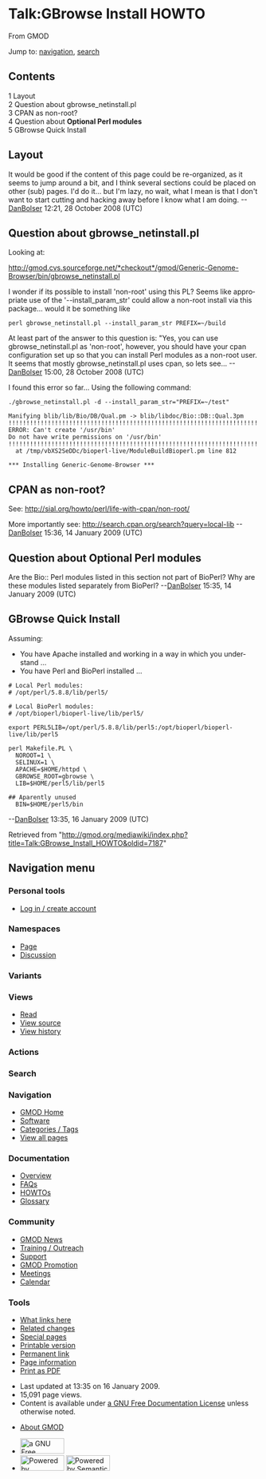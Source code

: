 <div id="mw-page-base" class="noprint">

</div>

<div id="mw-head-base" class="noprint">

</div>

<div id="content" class="mw-body" role="main">

<span id="top"></span>

<div id="mw-js-message" style="display:none;">

</div>



# <span dir="auto">Talk:GBrowse Install HOWTO</span>

<div id="bodyContent">

<div id="siteSub">

From GMOD

</div>

<div id="contentSub">

</div>

<div id="jump-to-nav" class="mw-jump">

Jump to: [navigation](#mw-navigation), [search](#p-search)

</div>

<div id="mw-content-text" class="mw-content-ltr" lang="en" dir="ltr">

<div id="toc" class="toc">

<div id="toctitle">

## Contents

</div>

- [<span class="tocnumber">1</span>
  <span class="toctext">Layout</span>](#Layout)
- [<span class="tocnumber">2</span> <span class="toctext">Question about
  gbrowse_netinstall.pl</span>](#Question_about_gbrowse_netinstall.pl)
- [<span class="tocnumber">3</span> <span class="toctext">CPAN as
  non-root?</span>](#CPAN_as_non-root.3F)
- [<span class="tocnumber">4</span> <span class="toctext">Question about
  **Optional Perl
  modules**</span>](#Question_about_Optional_Perl_modules)
- [<span class="tocnumber">5</span> <span class="toctext">GBrowse Quick
  Install</span>](#GBrowse_Quick_Install)

</div>

## <span id="Layout" class="mw-headline">Layout</span>

It would be good if the content of this page could be re-organized, as
it seems to jump around a bit, and I think several sections could be
placed on other (sub) pages. I'd do it... but I'm lazy, no wait, what I
mean is that I don't want to start cutting and hacking away before I
know what I am doing. --[DanBolser](User:DanBolser "User:DanBolser")
12:21, 28 October 2008 (UTC)

  

## <span id="Question_about_gbrowse_netinstall.pl" class="mw-headline">Question about gbrowse_netinstall.pl</span>

Looking at:

<a
href="http://gmod.cvs.sourceforge.net/*checkout*/gmod/Generic-Genome-Browser/bin/gbrowse_netinstall.pl"
class="external free"
rel="nofollow">http://gmod.cvs.sourceforge.net/*checkout*/gmod/Generic-Genome-Browser/bin/gbrowse_netinstall.pl</a>

  
I wonder if its possible to install 'non-root' using this PL? Seems like
appropriate use of the '--install_param_str' could allow a non-root
install via this package... would it be something like

    perl gbrowse_netinstall.pl --install_param_str PREFIX=~/build

  

At least part of the answer to this question is: "Yes, you can use
gbrowse_netinstall.pl as 'non-root', however, you should have your cpan
configuration set up so that you can install Perl modules as a non-root
user. It seems that mostly gbrowse_netinstall.pl uses cpan, so lets
see... --[DanBolser](User:DanBolser "User:DanBolser") 15:00, 28 October
2008 (UTC)

  

I found this error so far... Using the following command:

    ./gbrowse_netinstall.pl -d --install_param_str="PREFIX=~/test"

    Manifying blib/lib/Bio/DB/Qual.pm -> blib/libdoc/Bio::DB::Qual.3pm
    !!!!!!!!!!!!!!!!!!!!!!!!!!!!!!!!!!!!!!!!!!!!!!!!!!!!!!!!!!!!!!!!!!!!!!!!
    ERROR: Can't create '/usr/bin'
    Do not have write permissions on '/usr/bin'
    !!!!!!!!!!!!!!!!!!!!!!!!!!!!!!!!!!!!!!!!!!!!!!!!!!!!!!!!!!!!!!!!!!!!!!!!
      at /tmp/vbXS2SeDDc/bioperl-live/ModuleBuildBioperl.pm line 812

    *** Installing Generic-Genome-Browser ***

## <span id="CPAN_as_non-root.3F" class="mw-headline">CPAN as non-root?</span>

See: <a href="http://sial.org/howto/perl/life-with-cpan/non-root/"
class="external free"
rel="nofollow">http://sial.org/howto/perl/life-with-cpan/non-root/</a>

More importantly see:
<a href="http://search.cpan.org/search?query=local-lib"
class="external free"
rel="nofollow">http://search.cpan.org/search?query=local-lib</a>
--[DanBolser](User:DanBolser "User:DanBolser") 15:36, 14 January 2009
(UTC)

## <span id="Question_about_Optional_Perl_modules" class="mw-headline">Question about **Optional Perl modules**</span>

Are the Bio:: Perl modules listed in this section not part of BioPerl?
Why are these modules listed separately from BioPerl?
--[DanBolser](User:DanBolser "User:DanBolser") 15:35, 14 January 2009
(UTC)

## <span id="GBrowse_Quick_Install" class="mw-headline">GBrowse Quick Install</span>

Assuming:

- You have Apache installed and working in a way in which you understand
  ...
- You have Perl and BioPerl installed ...

<!-- -->

    # Local Perl modules:
    # /opt/perl/5.8.8/lib/perl5/

    # Local BioPerl modules:
    # /opt/bioperl/bioperl-live/lib/perl5/

    export PERL5LIB=/opt/perl/5.8.8/lib/perl5:/opt/bioperl/bioperl-live/lib/perl5

    perl Makefile.PL \
      NOROOT=1 \
      SELINUX=1 \
      APACHE=$HOME/httpd \
      GBROWSE_ROOT=gbrowse \
      LIB=$HOME/perl5/lib/perl5

    ## Aparently unused
      BIN=$HOME/perl5/bin

--[DanBolser](User:DanBolser "User:DanBolser") 13:35, 16 January 2009
(UTC)

</div>

<div class="printfooter">

Retrieved from
"<http://gmod.org/mediawiki/index.php?title=Talk:GBrowse_Install_HOWTO&oldid=7187>"

</div>

<div id="catlinks" class="catlinks catlinks-allhidden">

</div>

<div class="visualClear">

</div>

</div>

</div>

<div id="mw-navigation">

## Navigation menu

<div id="mw-head">

<div id="p-personal" role="navigation"
aria-labelledby="p-personal-label">

### Personal tools

- <span id="pt-login"><a
  href="http://gmod.org/mediawiki/index.php?title=Special:UserLogin&amp;returnto=Talk%3AGBrowse+Install+HOWTO"
  accesskey="o"
  title="You are encouraged to log in; however, it is not mandatory [o]">Log
  in / create account</a></span>

</div>

<div id="left-navigation">

<div id="p-namespaces" class="vectorTabs" role="navigation"
aria-labelledby="p-namespaces-label">

### Namespaces

- <span id="ca-nstab-main"><a href="GBrowse_Install_HOWTO" accesskey="c"
  title="View the content page [c]">Page</a></span>
- <span id="ca-talk"><a href="Talk:GBrowse_Install_HOWTO" accesskey="t"
  title="Discussion about the content page [t]">Discussion</a></span>

</div>

<div id="p-variants" class="vectorMenu emptyPortlet" role="navigation"
aria-labelledby="p-variants-label">

### 

### Variants[](#)

<div class="menu">

</div>

</div>

</div>

<div id="right-navigation">

<div id="p-views" class="vectorTabs" role="navigation"
aria-labelledby="p-views-label">

### Views

- <span id="ca-view">[Read](Talk:GBrowse_Install_HOWTO)</span>
- <span id="ca-viewsource"><a
  href="http://gmod.org/mediawiki/index.php?title=Talk:GBrowse_Install_HOWTO&amp;action=edit"
  accesskey="e" title="This page is protected.
  You can view its source [e]">View source</a></span>
- <span id="ca-history"><a
  href="http://gmod.org/mediawiki/index.php?title=Talk:GBrowse_Install_HOWTO&amp;action=history"
  accesskey="h" title="Past revisions of this page [h]">View history</a></span>

</div>

<div id="p-cactions" class="vectorMenu emptyPortlet" role="navigation"
aria-labelledby="p-cactions-label">

### Actions[](#)

<div class="menu">

</div>

</div>

<div id="p-search" role="search">

### Search

<div id="simpleSearch">

</div>

</div>

</div>

</div>

<div id="mw-panel">

<div id="p-logo" role="banner">

<a href="Main_Page"
style="background-image: url(../images/GMOD-cogs.png);"
title="Visit the main page"></a>

</div>

<div id="p-Navigation" class="portal" role="navigation"
aria-labelledby="p-Navigation-label">

### Navigation

<div class="body">

- <span id="n-GMOD-Home">[GMOD Home](Main_Page)</span>
- <span id="n-Software">[Software](GMOD_Components)</span>
- <span id="n-Categories-.2F-Tags">[Categories /
  Tags](Categories)</span>
- <span id="n-View-all-pages">[View all pages](Special:AllPages)</span>

</div>

</div>

<div id="p-Documentation" class="portal" role="navigation"
aria-labelledby="p-Documentation-label">

### Documentation

<div class="body">

- <span id="n-Overview">[Overview](Overview)</span>
- <span id="n-FAQs">[FAQs](Category:FAQ)</span>
- <span id="n-HOWTOs">[HOWTOs](Category:HOWTO)</span>
- <span id="n-Glossary">[Glossary](Glossary)</span>

</div>

</div>

<div id="p-Community" class="portal" role="navigation"
aria-labelledby="p-Community-label">

### Community

<div class="body">

- <span id="n-GMOD-News">[GMOD News](GMOD_News)</span>
- <span id="n-Training-.2F-Outreach">[Training /
  Outreach](Training_and_Outreach)</span>
- <span id="n-Support">[Support](Support)</span>
- <span id="n-GMOD-Promotion">[GMOD Promotion](GMOD_Promotion)</span>
- <span id="n-Meetings">[Meetings](Meetings)</span>
- <span id="n-Calendar">[Calendar](Calendar)</span>

</div>

</div>

<div id="p-tb" class="portal" role="navigation"
aria-labelledby="p-tb-label">

### Tools

<div class="body">

- <span id="t-whatlinkshere"><a href="Special:WhatLinksHere/Talk:GBrowse_Install_HOWTO" accesskey="j"
  title="A list of all wiki pages that link here [j]">What links here</a></span>
- <span id="t-recentchangeslinked"><a href="Special:RecentChangesLinked/Talk:GBrowse_Install_HOWTO"
  accesskey="k"
  title="Recent changes in pages linked from this page [k]">Related
  changes</a></span>
- <span id="t-specialpages"><a href="Special:SpecialPages" accesskey="q"
  title="A list of all special pages [q]">Special pages</a></span>
- <span id="t-print"><a
  href="http://gmod.org/mediawiki/index.php?title=Talk:GBrowse_Install_HOWTO&amp;printable=yes"
  rel="alternate" accesskey="p"
  title="Printable version of this page [p]">Printable version</a></span>
- <span id="t-permalink">[Permanent
  link](http://gmod.org/mediawiki/index.php?title=Talk:GBrowse_Install_HOWTO&oldid=7187 "Permanent link to this revision of the page")</span>
- <span id="t-info">[Page
  information](http://gmod.org/mediawiki/index.php?title=Talk:GBrowse_Install_HOWTO&action=info)</span>
- <span id="t-pdf">[Print as
  PDF](http://gmod.org/mediawiki/index.php?title=Special:PdfPrint&page=Talk:GBrowse_Install_HOWTO)</span>

</div>

</div>

</div>

</div>

<div id="footer" role="contentinfo">

- <span id="footer-info-lastmod">Last updated at 13:35 on 16 January
  2009.</span>
- <span id="footer-info-viewcount">15,091 page views.</span>
- <span id="footer-info-copyright">Content is available under
  <a href="http://www.gnu.org/licenses/fdl-1.3.html" class="external"
  rel="nofollow">a GNU Free Documentation License</a> unless otherwise
  noted.</span>

<!-- -->

- <span id="footer-places-about">[About
  GMOD](GMOD:About "GMOD:About")</span>

<!-- -->

- <span id="footer-copyrightico">[<img src="http://www.gnu.org/graphics/gfdl-logo-small.png" width="88"
  height="31" alt="a GNU Free Documentation License" />](http://www.gnu.org/licenses/fdl-1.3.html)</span>
- <span id="footer-poweredbyico">[<img
  src="../mediawiki/skins/common/images/poweredby_mediawiki_88x31.png"
  width="88" height="31" alt="Powered by MediaWiki" />](http://www.mediawiki.org/)
  [<img
  src="../mediawiki/extensions/SemanticMediaWiki/resources/images/smw_button.png"
  width="88" height="31" alt="Powered by Semantic MediaWiki" />](https://www.semantic-mediawiki.org/wiki/Semantic_MediaWiki)</span>

<div style="clear:both">

</div>

</div>
